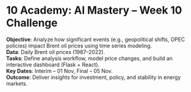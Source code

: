 # 10 Academy: AI Mastery – Week 10 Challenge  
**Objective**: Analyze how significant events (e.g., geopolitical shifts, OPEC policies) impact Brent oil prices using time series modeling.  
**Data**: Daily Brent oil prices (1987–2022).  
**Tasks**: Define analysis workflow, model price changes, and build an interactive dashboard (Flask + React).  
**Key Dates**: Interim – 01 Nov, Final – 05 Nov.  
**Outcome**: Deliver insights for investment, policy, and stability in energy markets.

